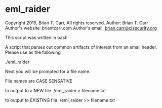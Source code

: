 # eml_raider
Copyright 2019, Brian T. Carr, All rights reserved.
Author: Brian T. Carr
Author's website: briantcarr.com
Author's email: brian.carr@cisecurity.org   


This script was written in bash

A script that parses out common artifacts of interest from an email header. 
Please use as the following

./eml_raider

Next you will be prompted for a file name.

File names are CASE SENSATIVE

to output to a NEW file
./eml_raider > filename.txt

to output to EXISTING file
./eml_raider >> filename.txt

